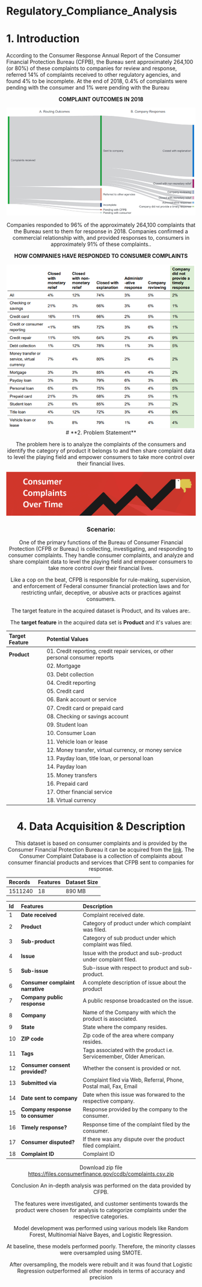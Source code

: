 # Regulatory_Compliance_Analysis
<a id = Section1></a>
# **1. Introduction**

According to the Consumer Response Annual Report of the Consumer Financial Protection Bureau (CFPB), the Bureau sent approximately 264,100 (or 80%) of these complaints to companies for review and response, referred 14% of complaints received to other regulatory agencies, and found 4% to be incomplete. At the end of 2018, 0.4% of complaints were pending with the consumer and 1% were pending with the Bureau
**<center>COMPLAINT OUTCOMES IN 2018<center></center>**
<center><img src = "https://raw.githubusercontent.com/insaid2018/Domain_Case_Studies/master/Finance/Customer%20Compalints%20Analysis%201.png"></center>

Companies responded to 96% of the approximately 264,100 complaints that the Bureau sent to them for response in 2018. Companies confirmed a commercial relationship with, and provided responses to, consumers in approximately 91% of these complaints.. 

**<center>HOW COMPANIES HAVE RESPONDED TO CONSUMER COMPLAINTS</center>**
<center><img src = "https://raw.githubusercontent.com/insaid2018/Domain_Case_Studies/master/Finance/Customer%20Complaints%20Analysis%202.png"></center>
<a id = Section2></a>
# **2. Problem Statement**

The problem here is to analyze the complaints of the consumers and identify the category of product it belongs to and then share complaint data to level the playing field and empower consumers to take more control over their financial lives.

<center><img src = "https://raw.githubusercontent.com/insaid2018/Domain_Case_Studies/master/Finance/Customer%20Complaints%20Analysis%203.png"></center>

**<h3>Scenario:</h3>**

One of the primary functions of the Bureau of Consumer Financial Protection (CFPB or Bureau) is collecting, investigating, and responding to consumer complaints. They handle consumer complaints, and analyze and share complaint data to level the playing field and empower consumers to take more control over their financial lives.

Like a cop on the beat, CFPB is responsible for rule-making, supervision, and enforcement of Federal consumer financial protection laws and for restricting unfair, deceptive, or abusive acts or practices against consumers.

The target feature in the acquired dataset is Product, and its values are:.

The **target feature** in the acquired data set is **Product** and it's values are:

|Target Feature|Potential Values|
| :-- | :-- |
|**Product**|01. Credit reporting, credit repair services, or other personal consumer reports|
||02. Mortgage|
||03. Debt collection|
||04. Credit reporting|
||05. Credit card|
||06. Bank account or service|
||07. Credit card or prepaid card|
||08. Checking or savings account|
||09. Student loan|
||10. Consumer Loan|
||11. Vehicle loan or lease|
||12. Money transfer, virtual currency, or money service|
||13. Payday loan, title loan, or personal loan|
||14. Payday loan|
||15. Money transfers|
||16. Prepaid card|
||17. Other financial service|
||18. Virtual currency|

<a id=Section4></a>
# **4. Data Acquisition & Description**

This dataset is based on consumer complaints and is provided by the Consumer Financial Protection Bureau it can be acquired from the <a href="https://www.consumerfinance.gov/data-research/consumer-complaints/">link</a>. The Consumer Complaint Database is a collection of complaints about consumer financial products and services that CFPB sent to companies for response.

| Records | Features | Dataset Size |
| :-- | :-- | :-- |
| 1511240 | 18 | 890 MB|

| Id | Features | Description |
| :--| :--| :--|
|1|**Date received**|Complaint received date.|
|2|**Product**|Category of product under which complaint was filed.|
|3|**Sub-product**|Category of sub product under which complaint was filed.|
|4|**Issue**|Issue with the product and sub-product under complaint filed.|
|5|**Sub-issue**|Sub-issue with respect to product and sub-product.|
|6|**Consumer complaint narrative**|A complete description of issue about the product|
|7|**Company public response**|A public response broadcasted on the issue.|
|8|**Company**|Name of the Company with which the product is associated.|
|9|**State**|State where the company resides.|
|10|**ZIP code**|Zip code of the area where company resides.|
|11|**Tags**|Tags associated with the product i.e. Servicemember, Older American.|
|12|**Consumer consent provided?**|Whether the consent is provided or not.|
|13|**Submitted via**|Complaint filed via Web, Referral, Phone, Postal mail, Fax, Email|
|14|**Date sent to company**|Date when this issue was forwared to the respective company.|
|15|**Company response to consumer**|Response provided by the company to the consumer.|
|16|**Timely response?**|Response time of the complaint filed by the consumer.|
|17|**Consumer disputed?**|If there was any dispute over the product filed complaint.|
|18|**Complaint ID**| Complaint ID|

Download zip file
https://files.consumerfinance.gov/ccdb/complaints.csv.zip


Conclusion
An in-depth analysis was performed on the data provided by CFPB.

The features were investigated, and customer sentiments towards the product were chosen for analysis to categorize complaints under the respective categories.

Model development was performed using various models like Random Forest, Multinomial Naive Bayes, and Logistic Regression.

At baseline, these models performed poorly. Therefore, the minority classes were oversampled using SMOTE.

After oversampling, the models were rebuilt and it was found that Logistic Regression outperformed all other models in terms of accuracy and precision





